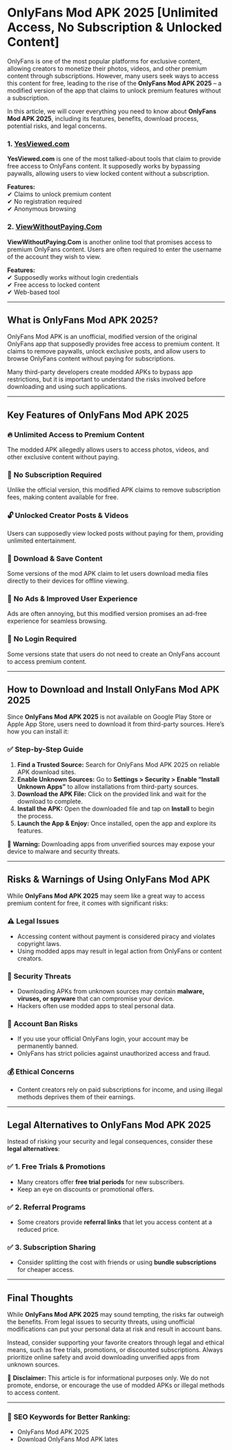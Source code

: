 # **OnlyFans Mod APK 2025 [Unlimited Access, No Subscription & Unlocked Content]**

OnlyFans is one of the most popular platforms for exclusive content, allowing creators to monetize their photos, videos, and other premium content through subscriptions. However, many users seek ways to access this content for free, leading to the rise of the **OnlyFans Mod APK 2025** – a modified version of the app that claims to unlock premium features without a subscription. 

In this article, we will cover everything you need to know about **OnlyFans Mod APK 2025**, including its features, benefits, download process, potential risks, and legal concerns.
### **1. [YesViewed.com](https://yesviewed.com/)**
**YesViewed.com** is one of the most talked-about tools that claim to provide free access to OnlyFans content. It supposedly works by bypassing paywalls, allowing users to view locked content without a subscription.

**Features:**  
✔ Claims to unlock premium content  
✔ No registration required  
✔ Anonymous browsing  

### **2. [ViewWithoutPaying.Com](https://viewwithoutpaying.com/)**
**ViewWithoutPaying.Com** is another online tool that promises access to premium OnlyFans content. Users are often required to enter the username of the account they wish to view.

**Features:**  
✔ Supposedly works without login credentials  
✔ Free access to locked content  
✔ Web-based tool  

---

## **What is OnlyFans Mod APK 2025?**

OnlyFans Mod APK is an unofficial, modified version of the original OnlyFans app that supposedly provides free access to premium content. It claims to remove paywalls, unlock exclusive posts, and allow users to browse OnlyFans content without paying for subscriptions.

Many third-party developers create modded APKs to bypass app restrictions, but it is important to understand the risks involved before downloading and using such applications.

---

## **Key Features of OnlyFans Mod APK 2025**

### 🔥 **Unlimited Access to Premium Content**
The modded APK allegedly allows users to access photos, videos, and other exclusive content without paying.

### 🚀 **No Subscription Required**
Unlike the official version, this modified APK claims to remove subscription fees, making content available for free.

### 🔓 **Unlocked Creator Posts & Videos**
Users can supposedly view locked posts without paying for them, providing unlimited entertainment.

### 🎥 **Download & Save Content**
Some versions of the mod APK claim to let users download media files directly to their devices for offline viewing.

### 🚫 **No Ads & Improved User Experience**
Ads are often annoying, but this modified version promises an ad-free experience for seamless browsing.

### 🔐 **No Login Required**
Some versions state that users do not need to create an OnlyFans account to access premium content.

---

## **How to Download and Install OnlyFans Mod APK 2025**

Since **OnlyFans Mod APK 2025** is not available on Google Play Store or Apple App Store, users need to download it from third-party sources. Here’s how you can install it:

### ✅ **Step-by-Step Guide**
1. **Find a Trusted Source:** Search for OnlyFans Mod APK 2025 on reliable APK download sites.
2. **Enable Unknown Sources:** Go to **Settings > Security > Enable “Install Unknown Apps”** to allow installations from third-party sources.
3. **Download the APK File:** Click on the provided link and wait for the download to complete.
4. **Install the APK:** Open the downloaded file and tap on **Install** to begin the process.
5. **Launch the App & Enjoy:** Once installed, open the app and explore its features.

🚨 **Warning:** Downloading apps from unverified sources may expose your device to malware and security threats.

---

## **Risks & Warnings of Using OnlyFans Mod APK**

While **OnlyFans Mod APK 2025** may seem like a great way to access premium content for free, it comes with significant risks:

### ⚠️ **Legal Issues**
- Accessing content without payment is considered piracy and violates copyright laws.
- Using modded apps may result in legal action from OnlyFans or content creators.

### 🦠 **Security Threats**
- Downloading APKs from unknown sources may contain **malware, viruses, or spyware** that can compromise your device.
- Hackers often use modded apps to steal personal data.

### 🚫 **Account Ban Risks**
- If you use your official OnlyFans login, your account may be permanently banned.
- OnlyFans has strict policies against unauthorized access and fraud.

### 💰 **Ethical Concerns**
- Content creators rely on paid subscriptions for income, and using illegal methods deprives them of their earnings.

---

## **Legal Alternatives to OnlyFans Mod APK 2025**

Instead of risking your security and legal consequences, consider these **legal alternatives**:

### ✅ **1. Free Trials & Promotions**
- Many creators offer **free trial periods** for new subscribers.
- Keep an eye on discounts or promotional offers.

### ✅ **2. Referral Programs**
- Some creators provide **referral links** that let you access content at a reduced price.

### ✅ **3. Subscription Sharing**
- Consider splitting the cost with friends or using **bundle subscriptions** for cheaper access.

---

## **Final Thoughts**

While **OnlyFans Mod APK 2025** may sound tempting, the risks far outweigh the benefits. From legal issues to security threats, using unofficial modifications can put your personal data at risk and result in account bans.

Instead, consider supporting your favorite creators through legal and ethical means, such as free trials, promotions, or discounted subscriptions. Always prioritize online safety and avoid downloading unverified apps from unknown sources.

🔴 **Disclaimer:** This article is for informational purposes only. We do not promote, endorse, or encourage the use of modded APKs or illegal methods to access content.

---

### 📌 **SEO Keywords for Better Ranking:**
- OnlyFans Mod APK 2025
- Download OnlyFans Mod APK lates
